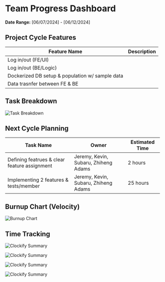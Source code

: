 # Team Progress Dashboard

**Date Range:** [06/07/2024] - [06/12/2024]

## Project Cycle Features

| Feature Name        | Description                                   |
| -------------------- | --------------------------------------------- |
| Log in/out (FE/UI)         |                                               |
| Log in/out (BE/Logic)         |                                               |
| Dockerized DB setup & population w/ sample data    |                                               |
| Data trasnfer between FE & BE       |                                               |
                                          

## Task Breakdown

![Task Breakdown](https://github.com/UBCO-COSC499-Summer-2024/team-6-capstone-team_6ix/blob/dashboard-june-12/docs/weekly%20logs/Dashboards/task%20breakdown/Screenshot%202024-06-12%20at%206.36.30%20AM.png)

## Next Cycle Planning

| Task Name             | Owner         | Estimated Time |
| ----------------------- | -------------- | -------------- |
| Defining featrues & clear feature assignment           | Jeremy, Kevin, Subaru, Zhiheng Adams | 2 hours |
| Implementing 2 features & tests/member        | Jeremy, Kevin, Subaru, Zhiheng Adams | 25 hours |

## Burnup Chart (Velocity)

![Burnup Chart](https://github.com/UBCO-COSC499-Summer-2024/team-6-capstone-team_6ix/blob/dashboard-june-12/docs/weekly%20logs/Dashboards/burn%20up%20charts/Screenshot%202024-06-12%20at%206.29.21%20AM.png)

## Time Tracking

![Clockify Summary](https://github.com/UBCO-COSC499-Summer-2024/team-6-capstone-team_6ix/blob/dashboard-june-12/docs/weekly%20logs/Dashboards/Clockify%20images/Clockify_June_12_1.jpg)

![Clockify Summary](https://github.com/UBCO-COSC499-Summer-2024/team-6-capstone-team_6ix/blob/dashboard-june-12/docs/weekly%20logs/Dashboards/Clockify%20images/Clockify_June_12_2.jpg)

![Clockify Summary](https://github.com/UBCO-COSC499-Summer-2024/team-6-capstone-team_6ix/blob/dashboard-june-12/docs/weekly%20logs/Dashboards/Clockify%20images/Clockify_June_12_3.jpg)

![Clockify Summary](https://github.com/UBCO-COSC499-Summer-2024/team-6-capstone-team_6ix/blob/dashboard-june-12/docs/weekly%20logs/Dashboards/Clockify%20images/Clockify_June_12_4.jpg)
